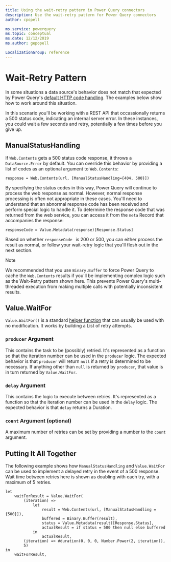 ```yaml
---
title: Using the wait-retry pattern in Power Query connectors
description: Use the wait-retry pattern for Power Query connectors
author: cpopell

ms.service: powerquery
ms.topic: conceptual
ms.date: 12/12/2019
ms.author: gepopell

LocalizationGroup: reference
---
```


# Wait-Retry Pattern

In some situations a data source's behavior does not match that expected by Power Query's [default HTTP code handling](HandlingStatusCodes.md). The examples below show how to work around this situation.

In this scenario you'll be working with a REST API that occassionally returns a 500 status code, indicating an internal server error. In these instances, you could wait a few seconds and retry, potentially a few times before you give up.

## ManualStatusHandling
If `Web.Contents` gets a 500 status code response, it throws a `DataSource.Error` by default. You can override this behavior by providing a list of codes as an optional argument to `Web.Contents`:

```
response = Web.Contents(url, [ManualStatusHandling={404, 500}])
``` 

By specifying the status codes in this way, Power Query will continue to process the web response as normal. However, normal response processing is often not appropriate in these cases. You'll need to understand that an abnormal response code has been received and perform special logic to handle it. To determine the response code that was returned from the web service, you can access it from the `meta` Record that accompanies the response:

```
responseCode = Value.Metadata(response)[Response.Status]
```

Based on whether `responseCode ` is 200 or 500, you can either process the result as normal, or follow your wait-retry logic that you'll flesh out in the next section.

>[!Note] 
> We recommended that you use `Binary.Buffer` to force Power Query to cache the `Web.Contents` results if you'll be implementing complex logic such as the Wait-Retry pattern shown here. This prevents Power Query's multi-threaded execution from making multiple calls with potentially inconsistent results.

## Value.WaitFor
`Value.WaitFor()` is a standard [helper function](HelperFunctions.md) that can usually be used with no modification. It works by building a List of retry attempts.

### `producer` Argument
This contains the task to be (possibly) retried. It's represented as a function so that the iteration number can be used in the `producer` logic. The expected behavior is that `producer` will return `null` if a retry is determined to be necessary. If anything other than `null` is returned by `producer`, that value is in turn returned by `Value.WaitFor`.

### `delay` Argument
This contains the logic to execute between retries. It's represented as a function so that the iteration number can be used in the `delay` logic. The expected behavior is that `delay` returns a Duration.

### `count` Argument (optional)
A maximum number of retries can be set by providing a number to the `count` argument.

## Putting It All Together
The following example shows how `ManualStatusHandling` and `Value.WaitFor` can be used to implement a delayed retry in the event of a 500 response. Wait time between retries here is shown as doubling with each try, with a maximum of 5 retries.
```
let
    waitForResult = Value.WaitFor(
        (iteration) =>
            let
                result = Web.Contents(url, [ManualStatusHandling = {500}]), 
                buffered = Binary.Buffer(result),
                status = Value.Metadata(result)[Response.Status],
                actualResult = if status = 500 then null else buffered
            in
                actualResult,
        (iteration) => #duration(0, 0, 0, Number.Power(2, iteration)),
        5)
in
    waitForResult,
```
